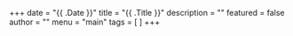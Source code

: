 +++
date = "{{ .Date }}"
title = "{{ .Title }}"
description = ""
featured = false
author = ""
menu = "main"
tags = [ ]
+++
